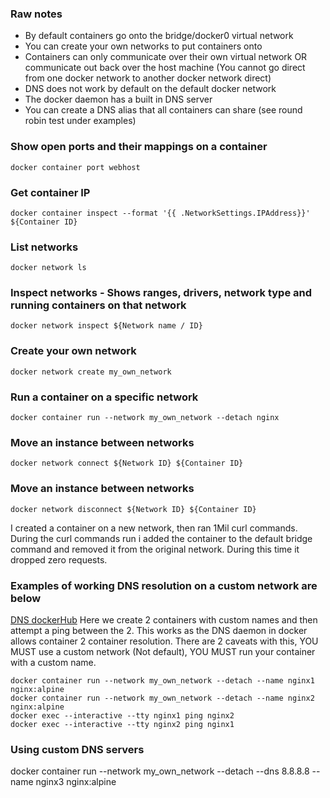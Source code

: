 ### Raw notes  
* By default containers go onto the bridge/docker0 virtual network
* You can create your own networks to put containers onto
* Containers can only communicate over their own virtual network OR communicate out back over the host machine (You cannot go direct from one docker network to another docker network direct)
* DNS does not work by default on the default docker network
* The docker daemon has a built in DNS server
* You can create a DNS alias that all containers can share (see round robin test under examples)

### Show open ports and their mappings on a container
```docker container port webhost```

### Get container IP
```docker container inspect --format '{{ .NetworkSettings.IPAddress}}' ${Container ID}```

### List networks
```docker network ls```

### Inspect networks - Shows ranges, drivers, network type and running containers on that network
```docker network inspect ${Network name / ID}```

### Create your own network
```docker network create my_own_network```

### Run a container on a specific network
```docker container run --network my_own_network --detach nginx```

### Move an instance between networks
```docker network connect ${Network ID} ${Container ID}```

### Move an instance between networks
```docker network disconnect ${Network ID} ${Container ID}```

I created a container on a new network, then ran 1Mil curl commands. During the curl commands run i added the container to the default bridge command and removed it from the original network. During this time it dropped zero requests.

### Examples of working DNS resolution on a custom network are below  
[DNS dockerHub](https://docs.docker.com/config/containers/container-networking/#dns-services)
Here we create 2 containers with custom names and then attempt a ping between the 2. This works as the DNS daemon in docker allows container 2 container resolution.
There are 2 caveats with this, YOU MUST use a custom network (Not default), YOU MUST run your container with a custom name.
```
docker container run --network my_own_network --detach --name nginx1 nginx:alpine
docker container run --network my_own_network --detach --name nginx2 nginx:alpine
docker exec --interactive --tty nginx1 ping nginx2
docker exec --interactive --tty nginx2 ping nginx1
```

### Using custom DNS servers
docker container run --network my_own_network --detach --dns 8.8.8.8 --name nginx3 nginx:alpine
